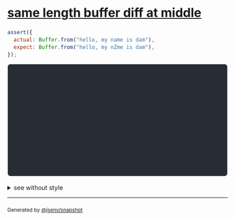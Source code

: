 # [same length buffer diff at middle](../../array_typed.test.js#L41)

```js
assert({
  actual: Buffer.from("hello, my name is dam"),
  expect: Buffer.from("hello, my nZme is dam"),
});
```

![img](throw.svg)

<details>
  <summary>see without style</summary>

```console
AssertionError: actual and expect are different

actual: Buffer [
  ↑ 10 values ↑
  110,
  97,
  109,
  ↓ 8 values ↓
]
expect: Buffer [
  ↑ 10 values ↑
  110,
  90,
  109,
  ↓ 8 values ↓
]
```

</details>


---

<sub>
  Generated by <a href="https://github.com/jsenv/core/tree/main/packages/tooling/snapshot">@jsenv/snapshot</a>
</sub>
